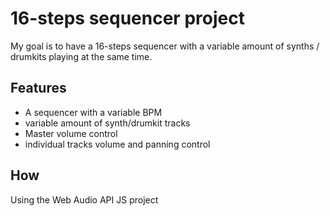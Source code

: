 # 16-steps sequencer project

My goal is to have a 16-steps sequencer with a variable amount of synths / drumkits playing at the same time.

## Features

- A sequencer with a variable BPM
- variable amount of synth/drumkit tracks
- Master volume control
- individual tracks volume and panning control

## How

Using the Web Audio API
JS project